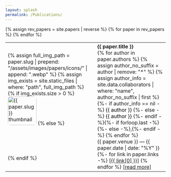 ```yaml
---
layout: splash
permalink: /Publications/
---
```


<style>
	.paper_icon {
		width: min(90px, 15vw);
		border-radius: 8px;
		aspect-ratio: 1/1;
		object-fit: cover;
	}
	.info {
		display: flex;
		flex-direction: column;
	}
	.author_info {
		color: black;
		text-decoration: none;
	}
	.author_info:visited {
		color: black;
	}
	.hoverable:hover {
		text-decoration: underline;
		color: black;
	}

	table {
		border-collapse: collapse;
	}

	tr {
		border-bottom: none;
	}
	td {
		border-bottom: none;
	}
</style>

<table>
<tbody>
{% assign rev_papers = site.papers | reverse %}
{% for paper in rev_papers %}
<tr>
	<td>
	{% assign full_img_path = paper.slug | prepend: "/assets/images/papers/icons/" | append: ".webp" %}
	{% assign img_exists = site.static_files | where: "path", full_img_path %}
	{% if img_exists.size > 0 %}
	<img class="paper_icon" src="{{ full_img_path }}" loading="lazy" width="90" height="90" alt="{{ paper.slug }} thumbnail" />
	{% else %}
	<div class="paper_icon" width="90" height="90"> </div>
	{% endif %}
	</td>
	<td class="info">
		<strong> {{ paper.title }} </strong>
		<span> 
		{% for author in paper.authors %}
		    {% assign author_no_suffix = author | remove: "*" %}
		    {% assign author_info = site.data.collaborators | where: "name", author_no_suffix | first %}
			{%- if author_info == nil -%}
			<span class="author_info">{{ author }}</span>
			{%- else -%}
			<a class="author_info hoverable" href="{{ author_info.url }}" target="_blank">{{ author }}</a>
			{%- endif -%}{%- if forloop.last -%}{%- else -%},{%- endif -%}
		{% endfor %}
		</span>
		<span>{{ paper.venue }} &mdash; {{ paper.date | date: "%Y" }}</span>
		<span> 
		{%- for link in paper.links -%}
			[<a href="{{ link[1] }}" target="_blank">{{ link[0] }}</a>] 
		{% endfor %}
		[<a href="{{ paper.url }}.html" target="_blank">read more</a>]
		</span>
	</td>
</tr>
{% endfor %}
</tbody>
</table>
